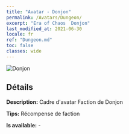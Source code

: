 ```yaml
---
title: "Avatar - Donjon"
permalink: /Avatars/Dungeon/
excerpt: "Era of Chaos  Donjon"
last_modified_at: 2021-06-30
locale: fr
ref: "Dungeon.md"
toc: false
classes: wide
---
```

 ![Donjon](/images/a/avatarFrame_45.png)

## Détails

 **Description:** Cadre d'avatar Faction de Donjon 

 **Tips:** Récompense de faction 

 **Is available:**  - 

